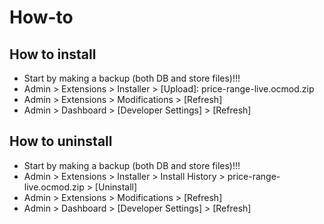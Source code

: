 # How-to

## How to install
* Start by making a backup (both DB and store files)!!!
* Admin > Extensions > Installer > [Upload]: price-range-live.ocmod.zip
* Admin > Extensions > Modifications > [Refresh]
* Admin > Dashboard > [Developer Settings] > [Refresh]

## How to uninstall
* Start by making a backup (both DB and store files)!!!
* Admin > Extensions > Installer > Install History > price-range-live.ocmod.zip > [Uninstall]
* Admin > Extensions > Modifications > [Refresh]
* Admin > Dashboard > [Developer Settings] > [Refresh]
